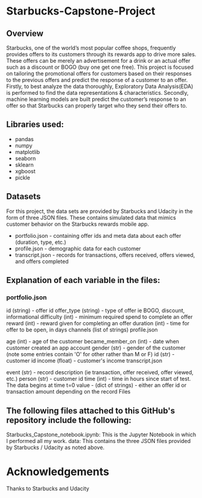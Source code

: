 # Starbucks-Capstone-Project


## Overview
Starbucks, one of the world’s most popular coffee shops, frequently provides offers to its customers through its rewards app to drive more sales. These offers can be merely an advertisement for a drink or an actual offer such as a discount or BOGO (buy one get one free). This project is focused on tailoring the promotional offers for customers based on their responses to the previous offers and predict the response of a customer to an offer. Firstly, to best analyze the data thoroughly, Exploratory Data Analysis(EDA) is performed to find the data representations & characteristics. Secondly, machine learning models are built predict the customer’s response to an offer so that Starbucks can properly target who they send their offers to.

## Libraries used:
- pandas
- numpy
- matplotlib
- seaborn
- sklearn
- xgboost
- pickle

## Datasets
For this project, the data sets are provided by Starbucks and Udacity in the form of three JSON files. These contains simulated data that mimics customer behavior on the Starbucks rewards mobile app.

- portfolio.json - containing offer ids and meta data about each offer (duration, type, etc.)
- profile.json - demographic data for each customer
- transcript.json - records for transactions, offers received, offers viewed, and offers completed

## Explanation of each variable in the files:

### portfolio.json

id (string) - offer id
offer_type (string) - type of offer ie BOGO, discount, informational
difficulty (int) - minimum required spend to complete an offer
reward (int) - reward given for completing an offer
duration (int) - time for offer to be open, in days
channels (list of strings)
profile.json

age (int) - age of the customer
became_member_on (int) - date when customer created an app account
gender (str) - gender of the customer (note some entries contain 'O' for other rather than M or F)
id (str) - customer id
income (float) - customer's income
transcript.json

event (str) - record description (ie transaction, offer received, offer viewed, etc.)
person (str) - customer id
time (int) - time in hours since start of test. The data begins at time t=0
value - (dict of strings) - either an offer id or transaction amount depending on the record
Files


## The following files attached to this GitHub's repository include the following:

Starbucks_Capstone_notebook.ipynb: This is the Jupyter Notebook in which I performed all my work.
data: This contains the three JSON files provided by Starbucks / Udacity as noted above.

# Acknowledgements
Thanks to Starbucks and Udacity







